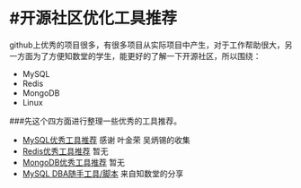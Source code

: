 # #开源社区优化工具推荐

   github上优秀的项目很多，有很多项目从实际项目中产生，对于工作帮助很大，另一方面为了方便知数堂的学生，能更好的了解一下开源社区，所以围绕：
   * MySQL
   * Redis
   * MongoDB
   * Linux
    
###先这个四方面进行整理一些优秀的工具推荐。
 * [MySQL优秀工具推荐](https://github.com/zhishutech/awesome-tools-cn/wiki/MySQL-%E4%BC%98%E7%A7%80%E5%B7%A5%E5%85%B7%E6%8E%A8%E8%8D%90) 感谢 叶金荣 吴炳锡的收集
* [Redis优秀工具推荐]()  暂无
* [MongoDB优秀工具推荐]() 暂无
* [MySQL DBA随手工具/脚本](https://github.com/zhishutech/mysqldba) 来自知数堂的分享


